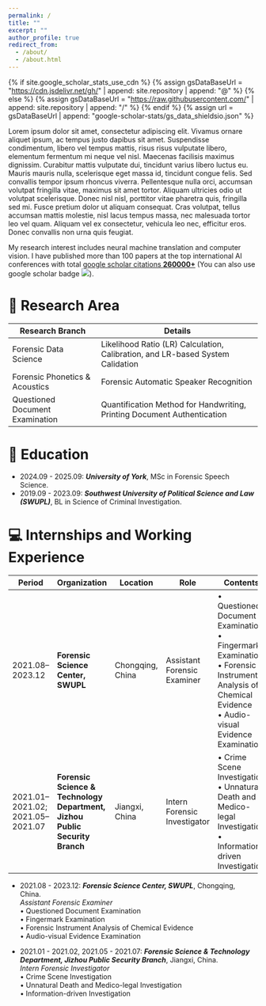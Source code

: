 ```yaml
---
permalink: /
title: ""
excerpt: ""
author_profile: true
redirect_from: 
  - /about/
  - /about.html
---
```


{% if site.google_scholar_stats_use_cdn %}
{% assign gsDataBaseUrl = "https://cdn.jsdelivr.net/gh/" | append: site.repository | append: "@" %}
{% else %}
{% assign gsDataBaseUrl = "https://raw.githubusercontent.com/" | append: site.repository | append: "/" %}
{% endif %}
{% assign url = gsDataBaseUrl | append: "google-scholar-stats/gs_data_shieldsio.json" %}

<span class='anchor' id='about-me'></span>

Lorem ipsum dolor sit amet, consectetur adipiscing elit. Vivamus ornare aliquet ipsum, ac tempus justo dapibus sit amet. Suspendisse condimentum, libero vel tempus mattis, risus risus vulputate libero, elementum fermentum mi neque vel nisl. Maecenas facilisis maximus dignissim. Curabitur mattis vulputate dui, tincidunt varius libero luctus eu. Mauris mauris nulla, scelerisque eget massa id, tincidunt congue felis. Sed convallis tempor ipsum rhoncus viverra. Pellentesque nulla orci, accumsan volutpat fringilla vitae, maximus sit amet tortor. Aliquam ultricies odio ut volutpat scelerisque. Donec nisl nisl, porttitor vitae pharetra quis, fringilla sed mi. Fusce pretium dolor ut aliquam consequat. Cras volutpat, tellus accumsan mattis molestie, nisl lacus tempus massa, nec malesuada tortor leo vel quam. Aliquam vel ex consectetur, vehicula leo nec, efficitur eros. Donec convallis non urna quis feugiat.

My research interest includes neural machine translation and computer vision. I have published more than 100 papers at the top international AI conferences with total <a href='https://scholar.google.com/citations?user=DhtAFkwAAAAJ'>google scholar citations <strong><span id='total_cit'>260000+</span></strong></a> (You can also use google scholar badge <a href='https://scholar.google.com/citations?user=DhtAFkwAAAAJ'><img src="https://img.shields.io/endpoint?url={{ url | url_encode }}&logo=Google%20Scholar&labelColor=f6f6f6&color=9cf&style=flat&label=citations"></a>).

# 📜 Research Area

| Research Branch | Details |
| -------- | -------- |
| Forensic Data Science | Likelihood Ratio (LR) Calculation, Calibration, and LR-based System Calidation |
| Forensic Phonetics & Acoustics | Forensic Automatic Speaker Recognition |
| Questioned Document Examination | Quantification Method for Handwriting, Printing Document Authentication |

# 🏫 Education
- 2024.09 - 2025.09:  ***University of York***, MSc in Forensic Speech Science.
- 2019.09 - 2023.09:  ***Southwest University of Political Science and Law (SWUPL)***, BL in Science of Criminal Investigation.

# 💻 Internships and Working Experience

| Period | Organization | Location | Role | Contents |
| ------ | ------------ | -------- | ---- | --------------------|
| 2021.08–2023.12 | **Forensic Science Center, SWUPL** | Chongqing, China | Assistant Forensic Examiner | • Questioned Document Examination<br> • Fingermark Examination<br> • Forensic Instrument Analysis of Chemical Evidence<br> • Audio-visual Evidence Examination |
| 2021.01–2021.02; 2021.05–2021.07 | **Forensic Science & Technology Department, Jizhou Public Security Branch** | Jiangxi, China | Intern Forensic Investigator | • Crime Scene Investigation<br> • Unnatural Death and Medico-legal Investigation<br> • Information-driven Investigation |


- 2021.08 - 2023.12: ***Forensic Science Center, SWUPL***, Chongqing, China.  
  *Assistant Forensic Examiner*  
  •	Questioned Document Examination  
  •	Fingermark Examination  
  •	Forensic Instrument Analysis of Chemical Evidence  
  •	Audio-visual Evidence Examination  

- 2021.01 - 2021.02, 2021.05 - 2021.07: ***Forensic Science & Technology Department, Jizhou Public Security Branch***, Jiangxi, China.  
  *Intern Forensic Investigator*  
  •	Crime Scene Investigation  
  •	Unnatural Death and Medico-legal Investigation  
  •	Information-driven Investigation  



